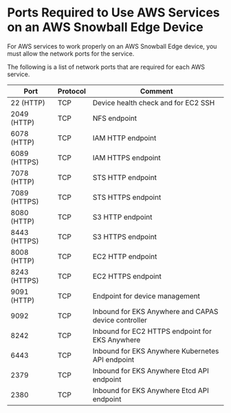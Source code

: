 # Ports Required to Use AWS Services on an AWS Snowball Edge Device<a name="port-requirements"></a>

For AWS services to work properly on an AWS Snowball Edge device, you must allow the network ports for the service\.

The following is a list of network ports that are required for each AWS service\.


| Port | Protocol | Comment | 
| --- | --- | --- | 
|  22 \(HTTP\)  | TCP |  Device health check and for EC2 SSH  | 
|  2049 \(HTTP\)  | TCP |  NFS endpoint  | 
| 6078 \(HTTP\) | TCP | IAM HTTP endpoint | 
| 6089 \(HTTPS\) | TCP | IAM HTTPS endpoint | 
| 7078 \(HTTP\) | TCP | STS HTTP endpoint | 
| 7089 \(HTTPS\) | TCP | STS HTTPS endpoint | 
| 8080 \(HTTP\) | TCP | S3 HTTP endpoint | 
| 8443 \(HTTPS\) | TCP | S3 HTTPS endpoint | 
| 8008 \(HTTP\) | TCP | EC2 HTTP endpoint | 
| 8243 \(HTTPS\) | TCP | EC2 HTTPS endpoint | 
| 9091 \(HTTP\) | TCP |  Endpoint for device management  | 
| 9092 | TCP |  Inbound for EKS Anywhere and CAPAS device controller  | 
| 8242 | TCP |  Inbound for EC2 HTTPS endpoint for EKS Anywhere  | 
| 6443 | TCP |  Inbound for EKS Anywhere Kubernetes API endpoint  | 
| 2379 | TCP |  Inbound for EKS Anywhere Etcd API endpoint  | 
| 2380 | TCP |  Inbound for EKS Anywhere Etcd API endpoint  | 